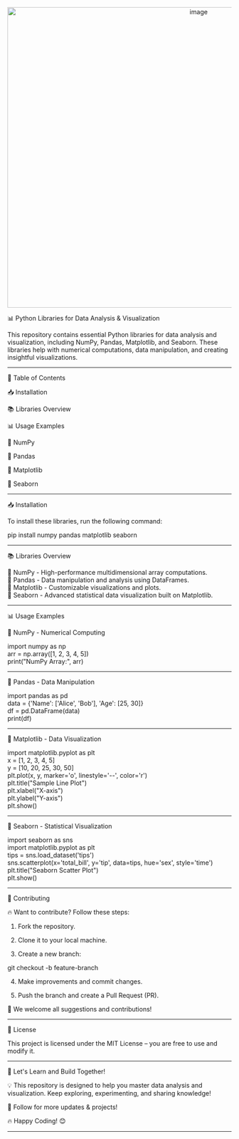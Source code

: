 <p align='center'>
<img width="844" height="675" alt="image" src="https://github.com/user-attachments/assets/c8781e5c-1ed9-4ba8-a4d9-32412335446d" /></p>

📊 Python Libraries for Data Analysis & Visualization

This repository contains essential Python libraries for data analysis and visualization, including NumPy, Pandas, Matplotlib, and Seaborn. These libraries help with numerical computations, data manipulation, and creating insightful visualizations.

---

📌 Table of Contents

📥 Installation

📚 Libraries Overview

📊 Usage Examples

⿡ NumPy

⿢ Pandas

⿣ Matplotlib

⿤ Seaborn

---

📥 Installation

To install these libraries, run the following command:

pip install numpy pandas matplotlib seaborn


---

📚 Libraries Overview

🔹 NumPy - High-performance multidimensional array computations.<br>
🔹 Pandas - Data manipulation and analysis using DataFrames.<br>
🔹 Matplotlib - Customizable visualizations and plots.<br>
🔹 Seaborn - Advanced statistical data visualization built on Matplotlib.<br>


---

📊 Usage Examples

⿡ NumPy - Numerical Computing

import numpy as np<br>
arr = np.array([1, 2, 3, 4, 5])<br>
print("NumPy Array:", arr)
<br>

---

⿢ Pandas - Data Manipulation

import pandas as pd<br>
data = {'Name': ['Alice', 'Bob'], 'Age': [25, 30]}<br>
df = pd.DataFrame(data)<br>
print(df)<br>


---

⿣ Matplotlib - Data Visualization

import matplotlib.pyplot as plt<br>
x = [1, 2, 3, 4, 5]<br>
y = [10, 20, 25, 30, 50]<br>
plt.plot(x, y, marker='o', linestyle='--', color='r')<br>
plt.title("Sample Line Plot")<br>
plt.xlabel("X-axis")<br>
plt.ylabel("Y-axis")<br>
plt.show()<br>

---

⿤ Seaborn - Statistical Visualization

import seaborn as sns<br>
import matplotlib.pyplot as plt<br>
tips = sns.load_dataset('tips')<br>
sns.scatterplot(x='total_bill', y='tip', data=tips, hue='sex', style='time')<br>
plt.title("Seaborn Scatter Plot")<br>
plt.show()

---

🤝 Contributing

🔥 Want to contribute? Follow these steps:

1. Fork the repository.


2. Clone it to your local machine.


3. Create a new branch:

git checkout -b feature-branch


4. Make improvements and commit changes.


5. Push the branch and create a Pull Request (PR).



📢 We welcome all suggestions and contributions!


---

📜 License

This project is licensed under the MIT License – you are free to use and modify it.


---

🚀 Let's Learn and Build Together!

💡 This repository is designed to help you master data analysis and visualization. Keep exploring, experimenting, and sharing knowledge!

🔗 Follow for more updates & projects!

🔥 Happy Coding! 😊


---


